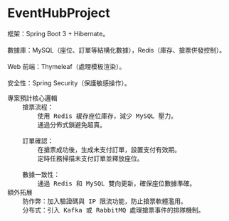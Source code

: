 # EventHubProject
<div>框架：Spring Boot 3 + Hibernate。<div><br>
<div>數據庫：MySQL（座位、訂單等結構化數據），Redis（庫存、搶票併發控制）。<div><br>
<div>Web 前端：Thymeleaf（處理模板渲染）。<div><br>
安全性：Spring Security（保護敏感操作）。

<pre>
專案預計核心邏輯
    搶票流程：
        使用 Redis 緩存座位庫存，減少 MySQL 壓力。
        通過分佈式鎖避免超賣。

    訂單確認：
        在搶票成功後，生成未支付訂單，設置支付有效期。
        定時任務掃描未支付訂單並釋放座位。

    數據一致性：
        通過 Redis 和 MySQL 雙向更新，確保座位數據準確。
額外拓展
    防作弊：加入驗證碼與 IP 限流功能，防止搶票軟體濫用。
    分布式：引入 Kafka 或 RabbitMQ 處理搶票事件的排隊機制。</pre>
        
